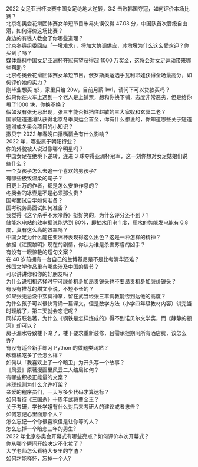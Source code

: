 2022 女足亚洲杯决赛中国女足绝地大逆转，3:2 击败韩国夺冠，如何评价本场比赛？  
北京冬奥会花滑团体赛女单短节目朱易失误仅得 47.03 分，中国队首次晋级自由滑，如何评价这场比赛？  
身边的有钱人教会了你哪些道理？  
北京冬奥组委回应「一墩难求」，将加大协调供应，冰墩墩为什么这么受欢迎？你买到了吗？  
媒体爆料中国女足亚洲杯夺冠有望获得超 1000 万奖金，这将会对女足运动带来哪些帮助？  
北京冬奥会花滑团体赛女单短节目，俄罗斯奥运选手瓦利耶娃获得全场最高分，如何评价她的实力？  
刚毕业想买 q3，家里只给 20w，目前月薪 1w1，请问下可以贷款买吗？  
如果你在火车上遇到一个老人是上铺票，想和你换下铺，态度非常恶劣，但是给你甩了1000 块，你换不换？  
假如没有张无忌出现，张三丰能否抵挡住赵敏的三大家奴和玄冥二老？  
国家短道速滑队获得北京冬季奥运会首金，你有什么想说的，你知道哪些关于短道速滑或冬奥会项目的小知识？  
撒贝宁 2022 年春晚口播嘴瓢会有什么影响？  
2022 年，哪些属于朝阳行业？  
你的外貌被人说过像哪个明星吗？  
中国女足在绝境下逆转，连进 3 球夺得亚洲杯冠军，这一刻你想对女足姑娘们说些什么？  
一个女孩子怎么去追一个喜欢的男孩子?  
有哪些极致温柔的句子？  
日更上万的作者，都是怎么安排作息的？  
冬奥会的冰壶是不是必须那么贵？  
国考面试自学如何准备？  
国考税务局面试如何准备？  
我觉得《这个杀手不太冷静》挺好笑的，为什么评分还不到 7？  
储能水电站的效率据说能达到 80%，即抽水用电 1 度，用水的势能发电能有 0.8 度，真有这么高的效率吗？  
中国女足为什么能在亚洲杯表现得这么出色？这是一种怎样的精神？  
依据《江照黎明》现在的剧情，你认为谁是杀害苏睿的凶手？  
有没有一眼惊艳的短句文案？  
在 40 岁前拥有一台自己的兰博基尼是不是比考清华还难？  
外国文学作品里有哪些涉及中国的情节？  
可以讲讲你和你的好朋友吗？  
为什么说相机选择时宁可廉价机身加昂贵镜头也不要昂贵机身加廉价镜头？  
有没有推荐的甜文小说，不短不长的？  
如果张无忌没中玄冥神掌，留在武当经张三丰调教能否到达他的高度？  
为什么孩子可以很快背诵一篇课文，但是数学方法（小学四年级教材内容）讲完当时理解了，第二天就会忘记呢？  
同样苏联名著，为什么《钢铁是怎样炼成的》得不到诺贝尔文学奖，而《静静的顿河》却可以？  
房子漏水导致楼下淹了，楼下要求重新装修，且需承担期间所有酒店费，该怎么办?  
有没有适合新手练习 Python 的做题类网站？  
砂糖橘吃多了会怎么样？  
如何以「我喜欢上了一个暗卫」为开头写一个故事？  
《风云》原著漫画里风云二人结局如何？  
有哪些积极正能量的文案？  
冰球规则为什么允许打架？  
亲爱的程序员们，一天写多少代码才算达标？  
如何看待《三国杀》十周年武将曹金玉？  
关于考研，学长学姐有什么对后来考研人的建议或者忠告？  
如何忘记心里面那个人？  
怎么忘记一个你很喜欢但是让你等的人？  
怎么忘掉一个暗恋三年的男生?  
2022 年北京冬奥会开幕式有哪些亮点？如何评价本次开幕式？  
你从哪个瞬间开始决定不化妆了？  
大学老师怎么看待大专里的学渣？  
如何才能释怀，忘掉一个人?  
